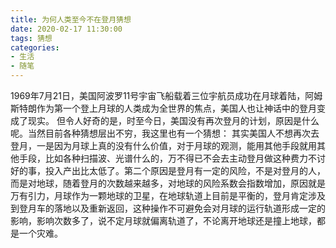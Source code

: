 ```yaml
---
title: 为何人类至今不在登月猜想
date: 2020-02-17 11:30:00
tags: 猜想
categories:
- 生活
- 随笔
---
```


1969年7月21日，美国阿波罗11号宇宙飞船载着三位宇航员成功在月球着陆，阿姆斯特朗作为第一个登上月球的人类成为全世界的焦点，美国人也让神话中的登月变成了现实。
但令人好奇的是，时至今日，美国没有再次登月的计划，原因是什么呢。当然目前各种猜想层出不穷，我这里也有一个猜想：
其实美国人不想再次去登月，一是因为月球上真的没有什么价值，对于月球的观测，能用其他手段就用其他手段，比如各种扫描波、光谱什么的，万不得已不会去主动登月做这种费力不讨好的事，投入产出比太低了。第二个原因是登月有一定的风险，不是对登月的人，而是对地球，随着登月的次数越来越多，对地球的风险系数会指数增加，原因就是万有引力，月球作为一颗地球的卫星，在地球轨道上目前是平衡的，登月肯定涉及到登月车的落地以及重新返回，这种操作不可避免会对月球的运行轨道形成一定的影响，影响次数多了，说不定月球就偏离轨道了，不论离开地球还是撞上地球，都是一个灾难。